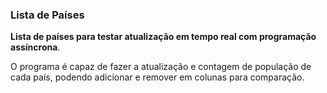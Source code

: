 ### Lista de Países

**Lista de países para testar atualização em tempo real com programação assíncrona**.

O programa é capaz de fazer a atualização e contagem de população de cada país, podendo adicionar e remover em colunas para comparação.

